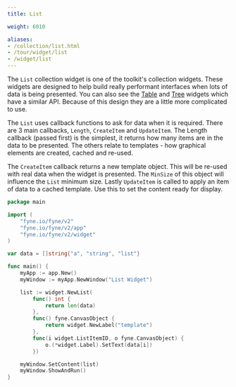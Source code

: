 ```yaml
---
title: List

weight: 6010

aliases:
- /collection/list.html
- /tour/widget/list
- /widget/list
---
```


The `List` collection widget is one of the toolkit's collection widgets.
These widgets are designed to help build really performant
interfaces when lots of data is being presented.
You can also see the [Table](/collection/table) and [Tree](/collection/tree) widgets which have a
similar API. Because of this design they are a little more
complicated to use.

The `List` uses callback functions to ask for data when it is required.
There are 3 main callbacks, `Length`, `CreateItem` and `UpdateItem`. The Length callback (passed first) is the simplest,
it returns how many items are in the data to be presented. The
others relate to templates - how graphical elements are
created, cached and re-used.

The `CreateItem` callback returns a new template object. This
will be re-used with real data when the widget is presented.
The `MinSize` of this object will influence the `List` minimum size.
Lastly `UpdateItem` is called to apply an item of data to a
cached template. Use this to set the content ready for display.

```go
package main

import (
	"fyne.io/fyne/v2"
	"fyne.io/fyne/v2/app"
	"fyne.io/fyne/v2/widget"
)

var data = []string{"a", "string", "list"}

func main() {
	myApp := app.New()
	myWindow := myApp.NewWindow("List Widget")

	list := widget.NewList(
		func() int {
			return len(data)
		},
		func() fyne.CanvasObject {
			return widget.NewLabel("template")
		},
		func(i widget.ListItemID, o fyne.CanvasObject) {
			o.(*widget.Label).SetText(data[i])
		})

	myWindow.SetContent(list)
	myWindow.ShowAndRun()
}
```
